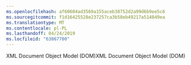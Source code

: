 ```yaml
---
ms.openlocfilehash: af60604ad3569a155aceb38752d2a99d6b9ee5c6
ms.sourcegitcommit: f1d16425528e237257ca3b58eb49217a514849ea
ms.translationtype: MT
ms.contentlocale: pl-PL
ms.lasthandoff: 04/24/2019
ms.locfileid: "63867700"
---
```

<span data-ttu-id="f0c7a-101">XML Document Object Model (DOM)</span><span class="sxs-lookup"><span data-stu-id="f0c7a-101">XML Document Object Model (DOM)</span></span>